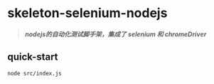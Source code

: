 # skeleton-selenium-nodejs
> ##### nodejs的自动化测试脚手架，集成了 selenium 和 chromeDriver

## quick-start
```$xslt
node src/index.js
```
